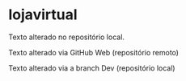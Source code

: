 # lojavirtual

Texto alterado no repositório local.

Texto alterado via GitHub Web (repositório remoto)

Texto alterado via a branch Dev (repositório local)